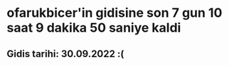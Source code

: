 # ofarukbicer'in gidisine son 7 gun 10 saat 9 dakika 50 saniye kaldi

## Gidis tarihi: 30.09.2022 :(